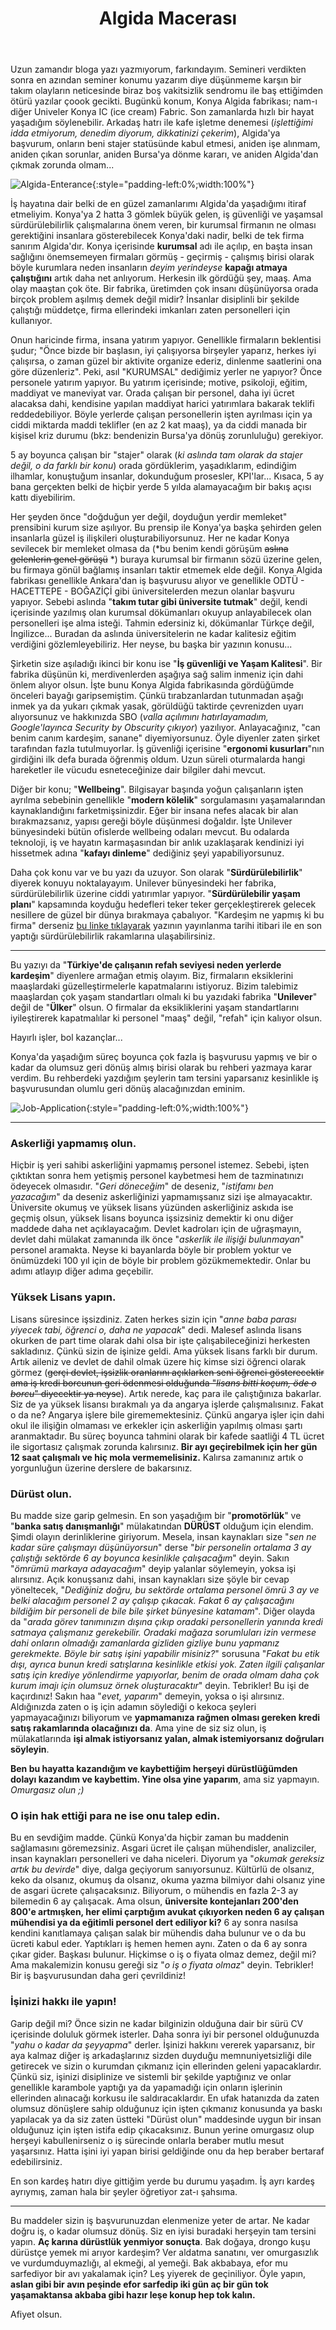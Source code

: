 ﻿---
layout: single
name: algida-macerasi
title: "Algida Macerası"
category: articles
---

Uzun zamandır bloga yazı yazmıyorum, farkındayım. Semineri verdikten sonra en azından seminer konumu yazarım diye düşünmeme karşın bir takım olayların neticesinde biraz boş vakitsizlik sendromu ile baş ettiğimden ötürü yazılar çoook gecikti. Bugünkü konum, Konya Algida fabrikası; nam-ı diğer Univeler Konya IC (ice cream) Fabric. Son zamanlarda hızlı bir hayat yaşadığım söylenebilir. Arkadaş hatrı ile kafe işletme denemesi (*işlettiğimi idda etmiyorum, denedim diyorum, dikkatinizi çekerim*), Algida'ya başvurum, onların beni stajer statüsünde kabul etmesi, aniden işe alınmam, aniden çıkan sorunlar, aniden Bursa'ya dönme kararı, ve aniden Algida'dan çıkmak zorunda olmam...

![Algida-Enterance](../../assets/images/algida-giris-kapisi.png "Algida Enterance"){:style="padding-left:0%;width:100%"}

İş hayatına dair belki de en güzel zamanlarımı Algida'da yaşadığımı itiraf etmeliyim. Konya'ya 2 hatta 3 gömlek büyük gelen, iş güvenliği ve yaşamsal sürdürülebilirlik çalışmalarına önem veren, bir kurumsal firmanın ne olması gerektiğini insanlara gösterebilecek Konya'daki nadir, belki de tek firma sanırım Algida'dır. Konya içerisinde **kurumsal** adı ile açılıp, en başta insan sağlığını önemsemeyen firmaları görmüş - geçirmiş - çalışmış birisi olarak böyle kurumlara neden insanların *deyim yerindeyse* **kapağı atmaya çalıştığını** artık daha net anlıyorum. Herkesin ilk gördüğü şey, maaş. Ama olay maaştan çok öte. Bir fabrika, üretimden çok insanı düşünüyorsa orada birçok problem aşılmış demek değil midir? İnsanlar disiplinli bir şekilde çalıştığı müddetçe, firma ellerindeki imkanları zaten personelleri için kullanıyor. 

Onun haricinde firma, insana yatırım yapıyor. Genellikle firmaların beklentisi şudur; "Önce bizde bir başlasın, iyi çalışıyorsa birşeyler yaparız, herkes iyi çalışırsa, o zaman güzel bir aktivite organize ederiz, dinlenme saatlerini ona göre düzenleriz". Peki, asıl "KURUMSAL" dediğimiz yerler ne yapıyor? Önce personele yatırım yapıyor. Bu yatırım içerisinde; motive, psikoloji, eğitim, maddiyat ve maneviyat var. Orada çalışan bir personel, daha iyi ücret alacaksa dahi, kendisine yapılan maddiyat harici yatırımlara bakarak teklifi reddedebiliyor. Böyle yerlerde çalışan personellerin işten ayrılması için ya ciddi miktarda maddi teklifler (en az 2 kat maaş), ya da ciddi manada bir kişisel kriz durumu (bkz: bendenizin Bursa'ya dönüş zorunluluğu) gerekiyor. 

5 ay boyunca çalışan bir "stajer" olarak (*ki aslında tam olarak da stajer değil, o da farklı bir konu*) orada gördüklerim, yaşadıklarım, edindiğim ilhamlar, konuştuğum insanlar, dokunduğum prosesler, KPI'lar... Kısaca, 5 ay bana gerçekten belki de hiçbir yerde 5 yılda alamayacağım bir bakış açısı kattı diyebilirim. 

Her şeyden önce "doğduğun yer değil, doyduğun yerdir memleket" prensibini kurum size aşılıyor. Bu prensip ile Konya'ya başka şehirden gelen insanlarla güzel iş ilişkileri oluşturabiliyorsunuz. Her ne kadar Konya sevilecek bir memleket olmasa da (*bu benim kendi görüşüm ~~aslına gelenlerin genel görüşü~~ *) buraya kurumsal bir firmanın sözü üzerine gelen, bu firmaya gönül bağlamış insanları taktir etmemek elde değil. Konya Algida fabrikası genellikle Ankara'dan iş başvurusu alıyor ve genellikle ODTÜ - HACETTEPE - BOĞAZİÇİ gibi üniversitelerden mezun olanlar başvuru yapıyor. Sebebi aslında "**takım tutar gibi üniversite tutmak**" değil, kendi içerisinde yazılmış olan kurumsal dökümanları okuyup anlayabilecek olan personelleri işe alma isteği. Tahmin edersiniz ki, dökümanlar Türkçe değil, İngilizce... Buradan da aslında üniversitelerin ne kadar kalitesiz eğitim verdiğini gözlemleyebiliriz. Her neyse, bu başka bir yazının konusu...

Şirketin size aşıladığı ikinci bir konu ise "**İş güvenliği ve Yaşam Kalitesi**". Bir fabrika düşünün ki, merdivenlerden aşağıya sağ salim inmeniz için dahi önlem alıyor olsun. İşte bunu Konya Algida fabrikasında gördüğümde önceleri bayağı garipsemiştim. Çünkü tırabzanlardan tutunmadan aşağı inmek ya da yukarı çıkmak yasak, görüldüğü taktirde çevrenizden uyarı alıyorsunuz ve hakkınızda SBO (*valla açılımını hatırlayamadım, Google'layınca Security by Obscurity çıkıyor*) yazılıyor. Anlayacağınız, "can benim canım kardeşim, sanane" diyemiyorsunuz. Öyle diyenler zaten şirket tarafından fazla tutulmuyorlar. İş güvenliği içerisine "**ergonomi kusurları**"nın girdiğini ilk defa burada öğrenmiş oldum. Uzun süreli oturmalarda hangi hareketler ile vücudu esneteceğinize dair bilgiler dahi mevcut.

Diğer bir konu; "**Wellbeing**". Bilgisayar başında yoğun çalışanların işten ayrılma sebebinin genellikle "**modern kölelik**" sorgulamasını yaşamalarından kaynaklandığını farketmişsinizdir. Eğer bir insana nefes alacak bir alan bırakmazsanız, yapısı gereği böyle düşünmesi doğaldır. İşte Unilever bünyesindeki bütün ofislerde wellbeing odaları mevcut. Bu odalarda teknoloji, iş ve hayatın karmaşasından bir anlık uzaklaşarak kendinizi iyi hissetmek adına "**kafayı dinleme**" dediğiniz şeyi yapabiliyorsunuz.

Daha çok konu var ve bu yazı da uzuyor. Son olarak "**Sürdürülebilirlik**" diyerek konuyu noktalayayım. Unilever bünyesindeki her fabrika, sürdürülebilirlik üzerine ciddi yatırımlar yapıyor. "**Sürdürülebilir yaşam planı**" kapsamında koyduğu hedefleri teker teker gerçekleştirerek gelecek nesillere de güzel bir dünya bırakmaya çabalıyor. "Kardeşim ne yapmış ki bu firma" derseniz [bu linke tıklayarak]("https://www.unilever.com.tr/sustainable-living/sustainable-living-news/surdurulebilir-yasam-plani-hedeflerimize-ne-kadar-ulastik.html") yazının yayınlanma tarihi itibari ile en son yaptığı sürdürülebilirlik rakamlarına ulaşabilirsiniz.

---

Bu yazıyı da "**Türkiye'de çalışanın refah seviyesi neden yerlerde kardeşim**" diyenlere armağan etmiş olayım. Biz, firmaların eksiklerini maaşlardaki güzelleştirmelerle kapatmalarını istiyoruz. Bizim talebimiz maaşlardan çok yaşam standartları olmalı ki bu yazıdaki fabrika "**Unilever**" değil de "**Ülker**" olsun. O firmalar da eksikliklerini yaşam standartlarını iyileştirerek kapatmalılar ki personel "maaş" değil, "refah" için kalıyor olsun.

Hayırlı işler, bol kazançlar...


 






 


Konya'da yaşadığım süreç boyunca çok fazla iş başvurusu yapmış ve bir o kadar da olumsuz geri dönüş almış birisi olarak bu rehberi yazmaya karar verdim. Bu rehberdeki yazdığım şeylerin tam tersini yaparsanız kesinlikle iş başvurusundan olumlu geri dönüş alacağınızdan eminim.

![Job-Application](../../assets/images/job-application.png "İş Başvuru Zamazingosu"){:style="padding-left:0%;width:100%"}

---
### Askerliği yapmamış olun.

Hiçbir iş yeri sahibi askerliğini yapmamış personel istemez. Sebebi, işten çıktıktan sonra hem yetişmiş personel kaybetmesi hem de tazminatınızı ödeyecek olmasıdır. "*Geri döneceğim*" de deseniz, "*istifamı ben yazacağım*" da deseniz askerliğinizi yapmamışsanız sizi işe almayacaktır. Üniversite okumuş ve yüksek lisans yüzünden askerliğiniz askıda ise geçmiş olsun, yüksek lisans boyunca işsizsiniz demektir ki onu diğer maddede daha net açıklayacağım. Devlet kadroları için de uğraşmayın, devlet dahi mülakat zamanında ilk önce "*askerlik ile ilişiği bulunmayan*" personel aramakta. Neyse ki bayanlarda böyle bir problem yoktur ve önümüzdeki 100 yıl için de böyle bir problem gözükmemektedir. Onlar bu adımı atlayıp diğer adıma geçebilir.

### Yüksek Lisans yapın.

Lisans süresince işsizdiniz. Zaten herkes sizin için "*anne baba parası yiyecek tabi, öğrenci o, daha ne yapacak*" dedi. Malesef aslında lisans okurken de part time olarak dahi olsa bir işte çalışabileceğinizi herkesten sakladınız. Çünkü sizin de işinize geldi. Ama yüksek lisans farklı bir durum. Artık aileniz ve devlet de dahil olmak üzere hiç kimse sizi öğrenci olarak görmez (~~gerçi devlet, işsizlik oranlarını açıklarken seni öğrenci gösterecektir ama iş kredi borcunun geri ödenmesi olduğunda "*lisans bitti koçum, öde o borcu*" diyecektir ya neyse~~). Artık nerede, kaç para ile çalıştığınıza bakarlar. Siz de ya yüksek lisansı bırakmalı ya da angarya işlerde çalışmalısınız. Fakat o da ne? Angarya işlere bile girememektesiniz. Çünkü angarya işler için dahi okul ile ilişiğin olmaması ve erkekler için askerliğin yapılmış olması şartı aranmaktadır. Bu süreç boyunca tahmini olarak bir kafede saatliği 4 TL ücret ile sigortasız çalışmak zorunda kalırsınız. **Bir ayı geçirebilmek için her gün 12 saat çalışmalı ve hiç mola vermemelisiniz.** Kalırsa zamanınız artık o yorgunluğun üzerine derslere de bakarsınız.

### Dürüst olun.

Bu madde size garip gelmesin. En son yaşadığım bir "**promotörlük**" ve "**banka satış danışmanlığı**" mülakatından **DÜRÜST** olduğum için elendim. Şimdi olayın derinliklerine giriyorum. Mesela, insan kaynakları size "*sen ne kadar süre çalışmayı düşünüyorsun*" derse "*bir personelin ortalama 3 ay çalıştığı sektörde 6 ay boyunca kesinlikle çalışacağım*" deyin. Sakın "*ömrümü markaya adayacağım*" deyip yalanlar söylemeyin, yoksa işi alırsınız. Açık konuşsanız dahi, insan kaynakları size şöyle bir cevap yöneltecek, "*Dediğiniz doğru, bu sektörde ortalama personel ömrü 3 ay ve belki alacağım personel 2 ay çalışıp çıkacak. Fakat 6 ay çalışacağını bildiğim bir personeli de bile bile şirket bünyesine katamam*". Diğer olayda da "*arada görev tanımınızın dışına çıkıp oradaki personellerin yanında kredi satmaya çalışmanız gerekebilir. Oradaki mağaza sorumluları izin vermese dahi onların olmadığı zamanlarda gizliden gizliye bunu yapmanız gerekmekte. Böyle bir satış işini yapabilir misiniz?*" sorusuna "*Fakat bu etik dışı, ayrıca bunun kredi satışlarına kesinlikle etkisi yok. Zaten ilgili çalışanlar satış için krediye yönlendirme yapıyorlar, benim de orada olmam daha çok kurum imajı için olumsuz örnek oluşturacaktır*" deyin. Tebrikler! Bu işi de kaçırdınız! Sakın haa "*evet, yaparım*" demeyin, yoksa o işi alırsınız. Aldığınızda zaten o iş için adamın söylediği o kekoca şeyleri yapmayacağınızı biliyorum ve **yapmamanıza rağmen olması gereken kredi satış rakamlarında olacağınızı da**. Ama yine de siz siz olun, iş mülakatlarında **işi almak istiyorsanız yalan, almak istemiyorsanız doğruları söyleyin**.

**Ben bu hayatta kazandığım ve kaybettiğim herşeyi dürüstlüğümden dolayı kazandım ve kaybettim. Yine olsa yine yaparım**, ama siz yapmayın. *Omurgasız olun ;)*

### O işin hak ettiği para ne ise onu talep edin.

Bu en sevdiğim madde. Çünkü Konya'da hiçbir zaman bu maddenin sağlamasını göremezsiniz. Asgari ücret ile çalışan mühendisler, analizciler, insan kaynakları personelleri ve daha niceleri. Diyorum ya "*okumak gereksiz artık bu devirde*" diye, dalga geçiyorum sanıyorsunuz. Kültürlü de olsanız, keko da olsanız, okumuş da olsanız, okuma yazma bilmiyor dahi olsanız yine de asgari ücrete çalışacaksınız. Biliyorum, o mühendis en fazla 2-3 ay bilemedin 6 ay çalışacak. Ama olsun, **üniversite kontejanları 200'den 800'e artmışken, her elimi çarptığım avukat çıkıyorken neden 6 ay çalışan mühendisi ya da eğitimli personel dert ediliyor ki?** 6 ay sonra nasılsa kendini kanıtlamaya çalışan salak bir mühendis daha bulunur ve o da bu ücreti kabul eder. Yaptıkları iş hemen hemen aynı. Zaten o da 6 ay sonra çıkar gider. Başkası bulunur. Hiçkimse o iş o fiyata olmaz demez, değil mi? Ama makalemizin konusu gereği siz "*o iş o fiyata olmaz*" deyin. Tebrikler! Bir iş başvurusundan daha geri çevrildiniz!

### İşinizi hakkı ile yapın!

Garip değil mi? Önce sizin ne kadar bilginizin olduğuna dair bir sürü CV içerisinde doluluk görmek isterler. Daha sonra iyi bir personel olduğunuzda "*yahu o kadar da şeyyapma*" derler. İşinizi hakkını vererek yaparsanız, bir aya kalmaz diğer iş arkadaşlarınız sizden duyduğu memnuniyetsizliği dile getirecek ve sizin o kurumdan çıkmanız için ellerinden geleni yapacaklardır. Çünkü siz, işinizi disiplinize ve sistemli bir şekilde yaptığınız ve onlar genellikle karambole yaptığı ya da yapamadığı için onların işlerinin ellerinden alınacağı korkusu ile saldıracaklardır. En ufak hatanızda da zaten olumsuz dönüşlere sahip olduğunuz için işten çıkmanız konusunda ya baskı yapılacak ya da siz zaten üstteki "Dürüst olun" maddesinde uygun bir insan olduğunuz için işten istifa edip çıkacaksınız. Bunun yerine omurgasız olup herşeyi kabullenirseniz o iş sürecinde onlarla beraber mutlu mesut yaşarsınız. Hatta işini iyi yapan birisi geldiğinde onu da hep beraber bertaraf edebilirsiniz.

En son kardeş hatırı diye gittiğim yerde bu durumu yaşadım. İş ayrı kardeş ayrıymış, zaman hala bir şeyler öğretiyor zat-ı şahsıma.

---

Bu maddeler sizin iş başvurunuzdan elenmenize yeter de artar. Ne kadar doğru iş, o kadar olumsuz dönüş. Siz en iyisi buradaki herşeyin tam tersini yapın. **Aç karına dürüstlük yenmiyor sonuçta**. Bak doğaya, drongo kuşu dürüstçe yemek mi arıyor kardeşim? Ver aldatma sanatını, ver omurgasızlık ve vurdumduymazlığı, al ekmeği, al yemeği. Bak akbabaya, efor mu sarfediyor bir avı yakalamak için? Leş yiyerek de geçiniliyor. Öyle yapın, **aslan gibi bir avın peşinde efor sarfedip iki gün aç bir gün tok yaşamaktansa akbaba gibi hazır leşe konup hep tok kalın.**

Afiyet olsun.